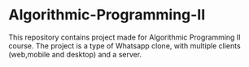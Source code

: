# Algorithmic-Programming-II

This repository contains project made for Algorithmic Programming II course.
The project is a type of Whatsapp clone, with multiple clients (web,mobile and desktop) and a server.
